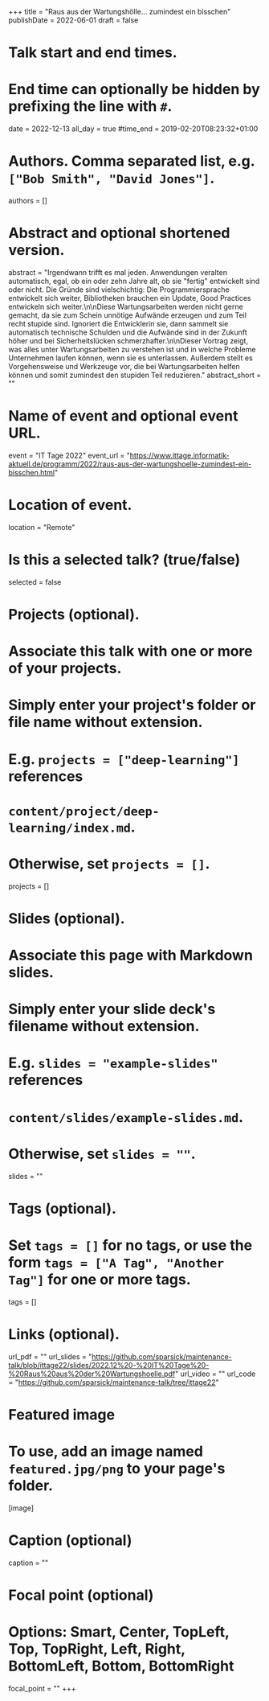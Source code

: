 +++
title = "Raus aus der Wartungshölle... zumindest ein bisschen"
publishDate = 2022-06-01
draft = false

# Talk start and end times.
#   End time can optionally be hidden by prefixing the line with `#`.
date = 2022-12-13
all_day = true
#time_end = 2019-02-20T08:23:32+01:00

# Authors. Comma separated list, e.g. `["Bob Smith", "David Jones"]`.
authors = []

# Abstract and optional shortened version.
abstract = "Irgendwann trifft es mal jeden. Anwendungen veralten automatisch, egal, ob ein oder zehn Jahre alt, ob sie \"fertig\" entwickelt sind oder nicht. Die Gründe sind vielschichtig: Die Programmiersprache entwickelt sich weiter, Bibliotheken brauchen ein Update, Good Practices entwickeln sich weiter.\n\nDiese Wartungsarbeiten werden nicht gerne gemacht, da sie zum Schein unnötige Aufwände erzeugen und zum Teil recht stupide sind. Ignoriert die Entwicklerin sie, dann sammelt sie automatisch technische Schulden und die Aufwände sind in der Zukunft höher und bei Sicherheitslücken schmerzhafter.\n\nDieser Vortrag zeigt, was alles unter Wartungsarbeiten zu verstehen ist und in welche Probleme Unternehmen laufen können, wenn sie es unterlassen. Außerdem stellt es Vorgehensweise und Werkzeuge vor, die bei Wartungsarbeiten helfen können und somit zumindest den stupiden Teil reduzieren."
abstract_short = ""

# Name of event and optional event URL.
event = "IT Tage 2022"
event_url = "https://www.ittage.informatik-aktuell.de/programm/2022/raus-aus-der-wartungshoelle-zumindest-ein-bisschen.html"

# Location of event.
location = "Remote"

# Is this a selected talk? (true/false)
selected = false

# Projects (optional).
#   Associate this talk with one or more of your projects.
#   Simply enter your project's folder or file name without extension.
#   E.g. `projects = ["deep-learning"]` references
#   `content/project/deep-learning/index.md`.
#   Otherwise, set `projects = []`.
projects = []

# Slides (optional).
#   Associate this page with Markdown slides.
#   Simply enter your slide deck's filename without extension.
#   E.g. `slides = "example-slides"` references
#   `content/slides/example-slides.md`.
#   Otherwise, set `slides = ""`.
slides = ""

# Tags (optional).
#   Set `tags = []` for no tags, or use the form `tags = ["A Tag", "Another Tag"]` for one or more tags.
tags = []

# Links (optional).
url_pdf = ""
url_slides = "https://github.com/sparsick/maintenance-talk/blob/ittage22/slides/2022.12%20-%20IT%20Tage%20-%20Raus%20aus%20der%20Wartungshoelle.pdf"
url_video = ""
url_code = "https://github.com/sparsick/maintenance-talk/tree/ittage22"

# Featured image
# To use, add an image named `featured.jpg/png` to your page's folder.
[image]
  # Caption (optional)
  caption = ""

  # Focal point (optional)
  # Options: Smart, Center, TopLeft, Top, TopRight, Left, Right, BottomLeft, Bottom, BottomRight
  focal_point = ""
+++
